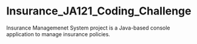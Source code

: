 # Insurance_JA121_Coding_Challenge
Insurance Managemenet System project is a Java-based console application to manage insurance policies.

